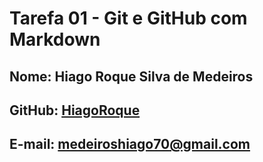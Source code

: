 # Tarefa 01 - Git e GitHub com Markdown

## Nome: Hiago Roque Silva de Medeiros
## GitHub: [HiagoRoque](https://github.com/HiagoRoque)
## E-mail: medeiroshiago70@gmail.com